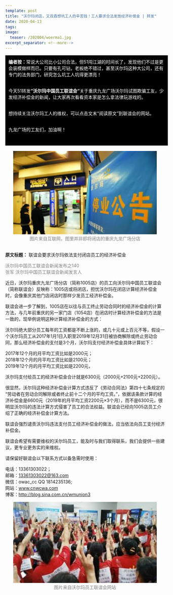 ```yaml
---
template: post
title: "沃尔玛闭店，又双叒想坑工人的辛苦钱！工人要求合法发放经济补偿金 | 转发"
date: 2020-04-13
tags: 
image:
  teaser: /202004/woerma1.jpg
excerpt_separator: <!--more-->
---
```


<div style="width:98%;padding:10px;background-color:black;color:white;margin:0;"><strong>编者按：</strong>常说大公司比小公司合法，但51闯江湖的时间长了，发现他们不过是更会装模做样而已。只要有孔可钻，老板绝不错过，甚至沃尔玛这种大公司，还有专门的法务部门，研究怎么坑工人坑得更漂亮！<br><br>

今天51转发<strong>“沃尔玛中国员工联谊会“</strong>关于重庆九龙广场沃尔玛试图欺骗工友，少发经济补偿金的新闻，让大家再次看看资本家是怎么拿法律玩游戏的。<br><br>

想持续关注沃尔玛工人的维权，可以点击文末“阅读原文”到联谊会的网站。<br><br>

九龙广场的工友们，加油啊！<br><br>
</div><br>

<div style="text-align:center;color:grey"><img src="/images/202004/woerma1.jpg" width="90%"><br>图片来自互联网，图里并非即将闭店的重庆九龙广场分店</div><br>

**原文标题：** 联谊会要求沃尔玛依法支付闭店员工的经济补偿金

<span style="color:grey">沃尔玛中国员工联谊会新闻发布之140<br>
张军 沃尔玛中国员工联谊会新闻发言人</span>



近日，沃尔玛重庆九龙广场分店（简称1005店）的员工向沃尔玛中国员工联谊会（简称联谊会）反映称：1005店或将闭店，担忧沃尔玛在闭店计算经济补偿金时，会像重庆其他门店闭店时那样少发员工经济补偿金。

联谊会进一步了解到，1005店在以往与员工终止劳动合同时的经济补偿金的计算方法，与几年前重庆的另一家门店（1054店）在闭店时计算经济补偿金的方法是一致的，现举例说明这种计算经济补偿金的方式：

沃尔玛绝大部分员工每年的工资都是不断上涨的，或几十元或上百元不等，假设一个沃尔玛员工从2017年1月1日入职至2019年12月31日被协商解除或终止劳动合同，那么经济补偿金的支付是3个月，沃尔玛支付经济补偿金具体计算如下：

2017年12个月的月平均工资比如是2000元；<br>
2018年12个月的月平均工资比如是2100元；<br>
2019年12个月的月平均工资比如是2200元，

沃尔玛支付给员工的经济补偿金合计就是6300元（2000元+2100元+2200元）。

很显然，沃尔玛这种经济补偿金计算方式违反了《劳动合同法》第四十七条规定的 “劳动者在劳动合同解除或者终止前十二个月的平均工资。”，依据该条款计算的经济补偿金是6600元（2019年的月平均工资2200元×3个月），而不是6300元，很明显沃尔玛的违法计算方式侵害了员工的合法权益。联谊会已经向1005店员工介绍了正确的经济补偿金计算方法。

联谊会强烈谴责沃尔玛违法支付员工经济补偿金的做法，应当依法向员工支付经济补偿金。

联谊会希望有需要维权的沃尔玛员工，能及时与我们取得联系，我们会提供一些建议，更专业更务实的来维权。



请保留好联谊会以下联系方式以备急需时使用：

电话：13361303022；<br>
邮箱：13361303022@163.com<br>
微信：owac_cc  QQ 1814235136; <br>
网站：<a href="www.cnwcwa.com">www.cnwcwa.com</a><br>
博客：<a href="http://blog.sina.com.cn/wmunion3">http://blog.sina.com.cn/wmunion3</a>

<div style="text-align:center;color:grey"><img src="/images/202004/woerma2.jpg" width="90%"><br>图片来自沃尔玛员工联谊会网站</div>

